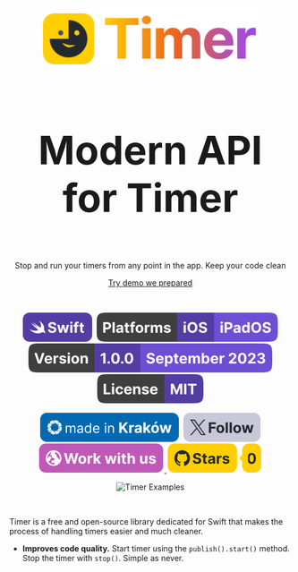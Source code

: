 <br>

<p align="center">
  <picture> 
    <source media="(prefers-color-scheme: dark)" srcset="https://github.com/Mijick/Assets/blob/main/Timer/Logotype/On%20Dark.svg">
    <source media="(prefers-color-scheme: light)" srcset="https://github.com/Mijick/Assets/blob/main/Timer/Logotype/On%20Light.svg">
    <img alt="Timer Logo" src="https://github.com/Mijick/Assets/blob/main/Timer/Logotype/On%20Dark.svg" width="76%"">
  </picture>
</p>

<h3 style="font-size: 5em" align="center">
    Modern API for Timer
</h3>

<p align="center">
    Stop and run your timers from any point in the app. Keep your code clean
</p>

<p align="center">
    <a href="https://github.com/Mijick/Timer-Demo" rel="nofollow">Try demo we prepared</a>
</p>

<br>

<p align="center">
    <img alt="SwiftUI logo" src="https://github.com/Mijick/Assets/blob/main/Timer/Labels/Language.svg"/>
    <img alt="Platforms: iOS, iPadOS, macOS, tvOS" src="https://github.com/Mijick/Assets/blob/main/Timer/Labels/Platforms.svg"/>
    <img alt="Current Version" src="https://github.com/Mijick/Assets/blob/main/Timer/Labels/Version.svg"/>
    <img alt="License: MIT" src="https://github.com/Mijick/Assets/blob/main/Timer/Labels/License.svg"/>
</p>

<p align="center">
    <img alt="Made in Kraków" src="https://github.com/Mijick/Assets/blob/main/Timer/Labels/Origin.svg"/>
    <a href="https://twitter.com/MijickTeam">
        <img alt="Follow us on X" src="https://github.com/Mijick/Assets/blob/main/Timer/Labels/X.svg"/>
    </a>
    <a href=mailto:team@mijick.com?subject=Hello>
        <img alt="Let's work together" src="https://github.com/Mijick/Assets/blob/main/Timer/Labels/Work%20with%20us.svg"/>
    </a>  
    <a href="https://github.com/Mijick/Timer/stargazers">
        <img alt="Stargazers" src="https://github.com/Mijick/Assets/blob/main/Timer/Labels/Stars.svg"/>
    </a>                                                                                                               
</p>

<p align="center">
    <img alt="Timer Examples" src="https://github.com/Mijick/Assets/blob/main/Timer/GIFs/Timer.gif"/>
</p>

<br>

Timer is a free and open-source library dedicated for Swift that makes the process of handling timers easier and much cleaner.
* **Improves code quality.** Start timer using the `publish().start()` method. Stop the timer with `stop()`. Simple as never.


<br>
